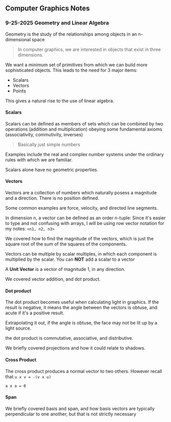 ## Computer Graphics Notes
### 9-25-2025 Geometry and Linear Algebra

Geometry is the study of the relationships among objects in an n-dimensional space
> In computer graphics, we are interested in objects that exist in three dimensions.

We want a minimum set of primitives from which we can build more sophisticated objects. This leads to the need for 3 major items:
* Scalars
* Vectors
* Points

This gives a natural rise to the use of linear algebra.

#### Scalars
Scalars can be defined as members of sets which can be combined by two operations (addition and multiplication) obeying some fundamental axioms (associativity, commutivity, inverses)
> Basically just simple numbers

Examples include the real and complex number systems under the ordinary rules with which we are familiar.

Scalars alone have no geometric properties.

#### Vectors
Vectors are a collection of numbers which naturally posess a magnitude and a direction. There is no position defined.

Some common examples are force, velocity, and directed line segments.

In dimension n, a vector can be defined as an order n-tuple: Since it's easier to type and not confusing with arrays, I will be using row vector notation for my notes: `<n1, n2, n3>`

We covered how to find the magnitude of the vectors, which is just the square root of the sum of the squares of the components.

Vectors can be multiple by scalar multiples, in which each component is multiplied by the scalar. You can **NOT** add a scalar to a vector

A **Unit Vector** is a vector of magnitude 1, in any direction.

We covered vector addition, and dot product.

#### Dot product
The dot product becomes useful when calculating light in graphics. If the result is negative, it means the angle between the vectors is obtuse, and acute if it's a positive result.

Extrapolating it out, if the angle is obtuse, the face may not be lit up by a light source. 

the dot product is commutative, associative, and distributive.

We briefly covered projections and how it could relate to shadows.

#### Cross Product
The cross product produces a normal vector to two others. However recall that `u x v = -(v x u)`

`a x a = 0`

#### Span
We briefly covered basis and span, and how basis vectors are typically perpendicular to one another, but that is not strictly necessary
